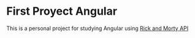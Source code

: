 # First Proyect Angular

This is a personal project for studying Angular using [Rick and Morty API](https://rickandmortyapi.com/)

